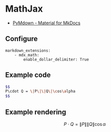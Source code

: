 # MathJax

- [PyMdown - Material for MkDocs](https://squidfunk.github.io/mkdocs-material/extensions/pymdown/#arithmatex-mathjax)



## Configure

```
markdown_extensions:
    - mdx_math:
        enable_dollar_delimiter: True
```



## Example code

```sh
$$
P\cdot Q = \|P\|\|Q\|\cos\alpha
$$
```



## Example rendering

$$
P\cdot Q = \|P\|\|Q\|\cos\alpha
$$
